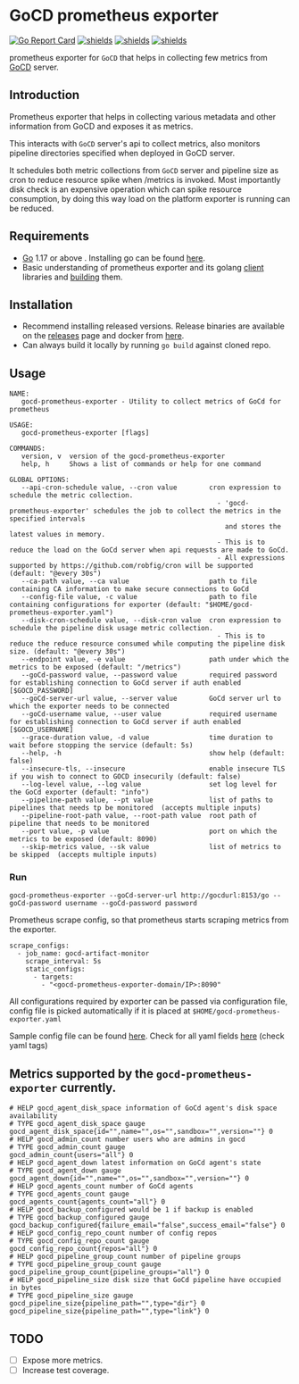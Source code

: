 # GoCD prometheus exporter


[![Go Report Card](https://goreportcard.com/badge/github.com/nikhilsbhat/gocd-prometheus-exporter)](https://goreportcard.com/report/github.com/nikhilsbhat/gocd-prometheus-exporter)
[![shields](https://img.shields.io/badge/license-MIT-blue)](https://github.com/nikhilsbhat/gocd-prometheus-exporter/blob/master/LICENSE)
[![shields](https://godoc.org/github.com/nikhilsbhat/gocd-prometheus-exporter?status.svg)](https://godoc.org/github.com/nikhilsbhat/gocd-prometheus-exporter)
[![shields](https://img.shields.io/github/downloads/nikhilsbhat/gocd-prometheus-exporter/total.svg)](https://github.com/nikhilsbhat/gocd-prometheus-exporter/releases)


prometheus exporter for `GoCD` that helps in collecting few metrics from [GoCD](https://www.gocd.org/) server.

## Introduction

Prometheus exporter that helps in collecting various metadata and other information from GoCD and exposes it as metrics.

This interacts with `GoCD` server's api to collect metrics, also monitors pipeline directories specified when deployed in GoCD server.

It schedules both metric collections from `GoCD` server and pipeline size as cron to reduce resource spike when /metrics is invoked.
Most importantly disk check is an expensive operation which can spike resource consumption, by doing this way load on the platform exporter is running can be reduced.

## Requirements

* [Go](https://golang.org/dl/) 1.17 or above . Installing go can be found [here](https://golang.org/doc/install).
* Basic understanding of prometheus exporter and its golang [client](https://github.com/prometheus/client_golang.git) libraries and [building](https://prometheus.io/docs/guides/go-application/) them.


## Installation

* Recommend installing released versions. Release binaries are available on the [releases](https://github.com/nikhilsbhat/gocd-prometheus-exporter/releases) page and docker from [here](https://hub.docker.com/repository/docker/basnik/gocd-prometheus-exporter).
* Can always build it locally by running `go build` against cloned repo.

## Usage
```shell
NAME:
   gocd-prometheus-exporter - Utility to collect metrics of GoCd for prometheus

USAGE:
   gocd-prometheus-exporter [flags]

COMMANDS:
   version, v  version of the gocd-prometheus-exporter
   help, h     Shows a list of commands or help for one command

GLOBAL OPTIONS:
   --api-cron-schedule value, --cron value        cron expression to schedule the metric collection.
                                                    - 'gocd-prometheus-exporter' schedules the job to collect the metrics in the specified intervals
                                                      and stores the latest values in memory.
                                                    - This is to reduce the load on the GoCd server when api requests are made to GoCd.
                                                    - All expressions supported by https://github.com/robfig/cron will be supported (default: "@every 30s")
   --ca-path value, --ca value                    path to file containing CA information to make secure connections to GoCd
   --config-file value, -c value                  path to file containing configurations for exporter (default: "$HOME/gocd-prometheus-exporter.yaml")
   --disk-cron-schedule value, --disk-cron value  cron expression to schedule the pipeline disk usage metric collection.
                                                    - This is to reduce the reduce resource consumed while computing the pipeline disk size. (default: "@every 30s")
   --endpoint value, -e value                     path under which the metrics to be exposed (default: "/metrics")
   --goCd-password value, --password value        required password for establishing connection to GoCd server if auth enabled [$GOCD_PASSWORD]
   --goCd-server-url value, --server value        GoCd server url to which the exporter needs to be connected
   --goCd-username value, --user value            required username for establishing connection to GoCd server if auth enabled [$GOCD_USERNAME]
   --grace-duration value, -d value               time duration to wait before stopping the service (default: 5s)
   --help, -h                                     show help (default: false)
   --insecure-tls, --insecure                     enable insecure TLS if you wish to connect to GOCD insecurily (default: false)
   --log-level value, --log value                 set log level for the GoCd exporter (default: "info")
   --pipeline-path value, --pt value              list of paths to pipelines that needs tp be monitored  (accepts multiple inputs)
   --pipeline-root-path value, --root-path value  root path of pipeline that needs to be monitored
   --port value, -p value                         port on which the metrics to be exposed (default: 8090)
   --skip-metrics value, --sk value               list of metrics to be skipped  (accepts multiple inputs)
```

### Run

```shell
gocd-prometheus-exporter --goCd-server-url http://gocdurl:8153/go --goCd-password username --goCd-password password
```

Prometheus scrape config, so that prometheus starts scraping metrics from the exporter.
```
scrape_configs:
  - job_name: gocd-artifact-monitor
    scrape_interval: 5s
    static_configs:
      - targets:
        - "<gocd-prometheus-exporter-domain/IP>:8090"
```
All configurations required by exporter can be passed via configuration file, config file is picked automatically if it is placed at `$HOME/gocd-prometheus-exporter.yaml`

Sample config file can be found [here](https://github.com/nikhilsbhat/gocd-prometheus-exporter/blob/master/gocd-prometheus-exporter.sample.yaml). Check for all yaml fields [here](https://github.com/nikhilsbhat/gocd-prometheus-exporter/blob/master/pkg/app/config.go#L15) (check yaml tags)

## Metrics supported by the `gocd-prometheus-exporter` currently.

```
# HELP gocd_agent_disk_space information of GoCd agent's disk space availability
# TYPE gocd_agent_disk_space gauge
gocd_agent_disk_space{id="",name="",os="",sandbox="",version=""} 0
# HELP gocd_admin_count number users who are admins in gocd
# TYPE gocd_admin_count gauge
gocd_admin_count{users="all"} 0
# HELP gocd_agent_down latest information on GoCd agent's state
# TYPE gocd_agent_down gauge
gocd_agent_down{id="",name="",os="",sandbox="",version=""} 0
# HELP gocd_agents_count number of GoCd agents
# TYPE gocd_agents_count gauge
gocd_agents_count{agents_count="all"} 0
# HELP gocd_backup_configured would be 1 if backup is enabled
# TYPE gocd_backup_configured gauge
gocd_backup_configured{failure_email="false",success_email="false"} 0
# HELP gocd_config_repo_count number of config repos
# TYPE gocd_config_repo_count gauge
gocd_config_repo_count{repos="all"} 0
# HELP gocd_pipeline_group_count number of pipeline groups
# TYPE gocd_pipeline_group_count gauge
gocd_pipeline_group_count{pipeline_groups="all"} 0
# HELP gocd_pipeline_size disk size that GoCd pipeline have occupied in bytes
# TYPE gocd_pipeline_size gauge
gocd_pipeline_size{pipeline_path="",type="dir"} 0
gocd_pipeline_size{pipeline_path="",type="link"} 0
```

## TODO
* [ ] Expose more metrics.
* [ ] Increase test coverage.